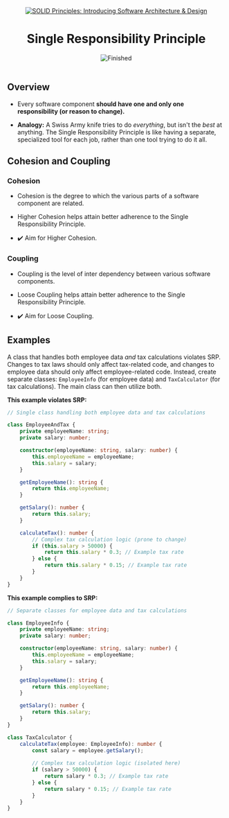 

<div id="title" align="center">
<a href="https://www.udemy.com/course/solid-design/">
<img src="https://img.shields.io/badge/SOLID_Principles:_Introducing_Software_Architecture_&amp;_Design-white?logo=udemy&style=for-the-badge&color=D2CBCB" alt="SOLID Principles: Introducing Software Architecture &amp; Design" />
</a>
<h1>Single Responsibility Principle</h1>
<img src="https://img.shields.io/badge/Finished-2025--02--13-white?labelColor=2A6041&color=B6EFD4" alt="Finished" />
<br /><br />
</div>

## Overview

- Every software component **should have one and only one responsibility (or reason to change).**

- **Analogy:** A Swiss Army knife tries to do _everything_, but isn't the _best_ at anything. The Single Responsibility Principle is like having a separate, specialized tool for each job, rather than one tool trying to do it all.

## Cohesion and Coupling

### Cohesion

- Cohesion is the degree to which the various parts of a software component are related.

- Higher Cohesion helps attain better adherence to the Single Responsibility Principle.

- ✔️ Aim for Higher Cohesion.

### Coupling

- Coupling is the level of inter dependency between various software components.

- Loose Coupling helps attain better adherence to the Single Responsibility Principle.

 - ✔️ Aim for Loose Coupling.

## Examples

A class that handles both employee data _and_ tax calculations violates SRP. Changes to tax laws should only affect tax-related code, and changes to employee data should only affect employee-related code. Instead, create separate classes: `EmployeeInfo` (for employee data) and `TaxCalculator` (for tax calculations). The main class can then utilize both.

 **This example violates SRP:**

```typescript
// Single class handling both employee data and tax calculations

class EmployeeAndTax {
    private employeeName: string;
    private salary: number;

    constructor(employeeName: string, salary: number) {
        this.employeeName = employeeName;
        this.salary = salary;
    }

    getEmployeeName(): string {
        return this.employeeName;
    }

    getSalary(): number {
        return this.salary;
    }

    calculateTax(): number {
        // Complex tax calculation logic (prone to change)
        if (this.salary > 50000) {
            return this.salary * 0.3; // Example tax rate
        } else {
            return this.salary * 0.15; // Example tax rate
        }
    }
}
```

**This example complies to SRP:**

```typescript
// Separate classes for employee data and tax calculations

class EmployeeInfo {
    private employeeName: string;
    private salary: number;

    constructor(employeeName: string, salary: number) {
        this.employeeName = employeeName;
        this.salary = salary;
    }

    getEmployeeName(): string {
        return this.employeeName;
    }

    getSalary(): number {
        return this.salary;
    }
}

class TaxCalculator {
    calculateTax(employee: EmployeeInfo): number {
        const salary = employee.getSalary();
        
        // Complex tax calculation logic (isolated here)
        if (salary > 50000) {
            return salary * 0.3; // Example tax rate
        } else {
            return salary * 0.15; // Example tax rate
        }
    }
}
```

